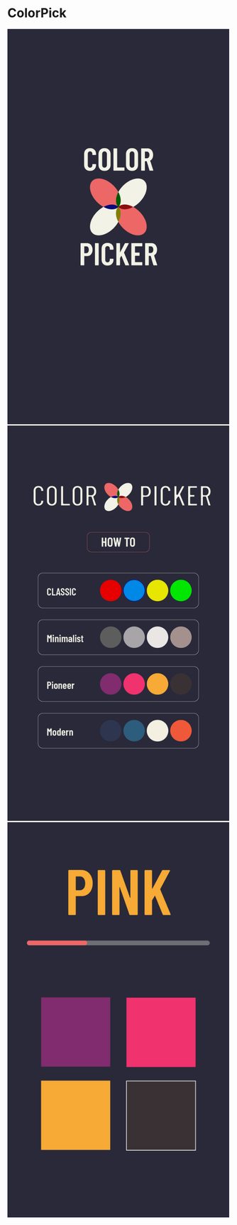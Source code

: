 # ColorPick
<img src="logopage.png" width="500px">
<img src="startscreen.png" width="500px">
<img src="demopioneer1.png" width="500px">
